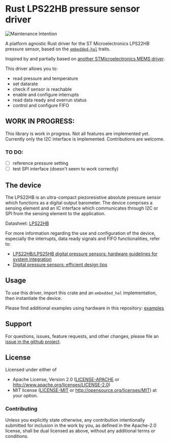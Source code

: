 # Rust LPS22HB pressure sensor driver

![Maintenance Intention](https://img.shields.io/badge/maintenance-actively--developed-brightgreen.svg)

A platform agnostic Rust driver for the ST Microelectronics LPS22HB pressure sensor,
based on the [`embedded-hal`] traits.

[`embedded-hal`]: https://github.com/rust-embedded/embedded-hal

Inspired by and partially based on [another STMicroelectronics MEMS driver](https://github.com/lonesometraveler/lsm9ds1).

This driver allows you to:
- read pressure and temperature
- set datarate
- check if sensor is reachable
- enable and configure interrupts
- read data ready and overrun status
- control and configure FIFO

## WORK IN PROGRESS:

This library is work in progress. Not all features are implemented yet. Currently only the I2C interface is implemented. Contributions are welcome.

### TO DO:

- [ ] reference pressure setting
- [ ] test SPI interface (doesn't seem to work correctly)

## The device

The LPS22HB is an ultra-compact piezoresistive absolute pressure sensor which functions as a digital output barometer. The device comprises a sensing element and an IC interface which communicates through I2C or SPI from the sensing element to the application.

Datasheet: [LPS22HB](https://www.st.com/resource/en/datasheet/dm00140895.pdf)

For more information regarding the use and configuration of the device, especially the interrupts, data ready signals and FIFO functionalities, refer to:

* [LPS22HB/LPS25HB digital pressure sensors: hardware guidelines for system integration](https://www.st.com/resource/en/application_note/an4672-lps22hblps25hb-digital-pressure-sensors-hardware-guidelines-for-system-integration-stmicroelectronics.pdf)
* [Digital pressure sensors: efficient design tips](https://www.st.com/resource/en/design_tip/dt0132--digital-pressure-sensor-efficient-design-tips-stmicroelectronics.pdf)

## Usage

To use this driver, import this crate and an `embedded_hal` implementation,
then instantiate the device.

Please find additional examples using hardware in this repository: [examples]

[examples]: https://github.com/nebelgrau77/lps22hb-rs/tree/main/examples

## Support

For questions, issues, feature requests, and other changes, please file an
[issue in the github project](https://github.com/nebelgrau77/lps22hb-rs/issues).

## License

Licensed under either of

 * Apache License, Version 2.0 ([LICENSE-APACHE](LICENSE-APACHE) or
   http://www.apache.org/licenses/LICENSE-2.0)
 * MIT license ([LICENSE-MIT](LICENSE-MIT) or
   http://opensource.org/licenses/MIT) at your option.

### Contributing

Unless you explicitly state otherwise, any contribution intentionally submitted
for inclusion in the work by you, as defined in the Apache-2.0 license, shall
be dual licensed as above, without any additional terms or conditions.
